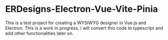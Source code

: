 # ERDesigns-Electron-Vue-Vite-Pinia

This is a test project for creating a WYSIWYG designer in Vue.js and Electron. This is a work in progress, i will convert this code to typescript and add other functionalities later on.
